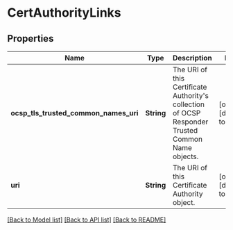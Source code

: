 # CertAuthorityLinks

## Properties
Name | Type | Description | Notes
------------ | ------------- | ------------- | -------------
**ocsp_tls_trusted_common_names_uri** | **String** | The URI of this Certificate Authority&#39;s collection of OCSP Responder Trusted Common Name objects. | [optional] [default to null]
**uri** | **String** | The URI of this Certificate Authority object. | [optional] [default to null]

[[Back to Model list]](../README.md#documentation-for-models) [[Back to API list]](../README.md#documentation-for-api-endpoints) [[Back to README]](../README.md)


